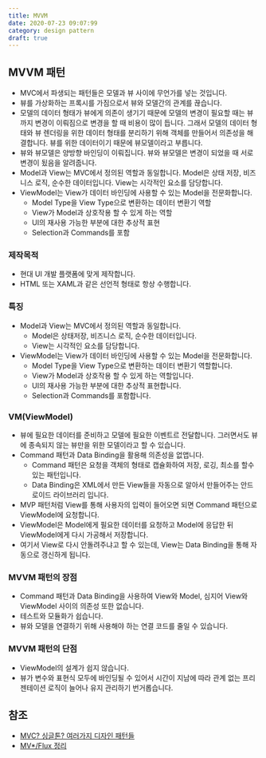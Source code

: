```yaml
---
title: MVVM
date: 2020-07-23 09:07:99
category: design pattern
draft: true
---
```


## MVVM 패턴

- MVC에서 파생되는 패턴들은 모델과 뷰 사이에 무언가를 넣는 것입니다.
- 뷰를 가상화하는 프록시를 가짐으로서 뷰와 모델간의 관계를 끊습니다.
- 모델의 데이터 형태가 뷰에게 의존이 생기기 때문에 모델의 변경이 필요할 때는 뷰까지 변경이 이뤄짐으로 변경을 할 때 비용이 많이 듭니다. 그래서 모델의 데이터 형태와 뷰 렌더링을 위한 데이터 형태를 분리하기 위해 객체를 만들어서 의존성을 해결합니다. 뷰를 위한 데이터이기 때문에 뷰모델이라고 부릅니다.
- 뷰와 뷰모델은 양방향 바인딩이 이뤄집니다. 뷰와 뷰모델은 변경이 되었을 때 서로 변경이 됬음을 알려줍니다.
- Model과 View는 MVC에서 정의된 역할과 동일합니다. Model은 상태 저장, 비즈니스 로직, 순수한 데이터입니다. View는 시각적인 요소를 담당합니다.
- ViewModel는 View가 데이터 바인딩에 사용할 수 있는 Model을 전문화합니다.
  - Model Type을 View Type으로 변환하는 데이터 변환기 역할
  - View가 Model과 상호작용 할 수 있게 하는 역할
  - UI의 재사용 가능한 부분에 대한 추상적 표현
  - Selection과 Commands를 포함

### 제작목적

- 현대 UI 개발 플랫폼에 맞게 제작합니다.
- HTML 또는 XAML과 같은 선언적 형태로 항상 수행합니다.

### 특징

- Model과 View는 MVC에서 정의된 역할과 동일합니다.
  - Model은 상태저장, 비즈니스 로직, 순수한 데이터입니다.
  - View는 시각적인 요소를 담당합니다.
- ViewModel는 View가 데이터 바인딩에 사용할 수 있는 Model을 전문화합니다.
  - Model Type을 View Type으로 변환하는 데이터 변환기 역할합니다.
  - View가 Model과 상호작용 할 수 있게 하는 역할입니다.
  - UI의 재사용 가능한 부분에 대한 추상적 표현합니다.
  - Selection과 Commands를 포함합니다.

### VM(ViewModel)

- 뷰에 필요한 데이터를 준비하고 모델에 필요한 이벤트르 전달합니다. 그러면서도 뷰에 종속되지 않는 뷰만을 위한 모델이라고 할 수 있습니다.
- Command 패턴과 Data Binding을 활용해 의존성을 없앱니다.
  - Command 패턴은 요청을 객체의 형태로 캡슐화하여 저장, 로깅, 최소를 할수 있는 패턴입니다.
  - Data Binding은 XML에서 만든 View들을 자동으로 알아서 만들어주는 안드로이드 라이브러리 입니다.
- MVP 패턴처럼 View를 통해 사용자의 입력이 들어오면 되면 Command 패턴으로 ViewModel에 요청합니다.
- ViewModel은 Model에게 필요한 데이터를 요청하고 Model에 응답한 뒤 ViewModel에게 다시 가공해서 저장합니다.
- 여기서 View로 다시 안돌려주냐고 할 수 있는데, View는 Data Binding을 통해 자동으로 갱신하게 됩니다.

### MVVM 패턴의 장점

- Command 패턴과 Data Binding을 사용하여 View와 Model, 심지어 View와 ViewModel 사이의 의존성 또한 없습니다.
- 테스트와 모듈화가 쉽습니다.
- 뷰와 모델을 연결하기 위해 사용해야 하는 연결 코드를 줄일 수 있습니다.

### MVVM 패턴의 단점

- ViewModel의 설계가 쉽지 않습니다.
- 뷰가 변수와 표현식 모두에 바인딩될 수 있어서 시간이 지남에 따라 관계 없는 프리젠테이션 로직이 늘어나 유지 관리하기 번거롭습니다.

## 참조

- [MVC? 싱글톤? 여러가지 디자인 패턴들](https://blog.metafor.kr/146)
- [MV\*/Flux 정리](https://chodragon9.github.io/blog/mv_flux/#mvc)
